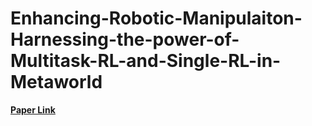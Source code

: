 # Enhancing-Robotic-Manipulaiton-Harnessing-the-power-of-Multitask-RL-and-Single-RL-in-Metaworld

<u>**[Paper Link](https://drive.google.com/drive/folders/1_qAW0qnNYreh8sPMo0-KywFoMUO_i2Lo?usp=sharing)**</u>
